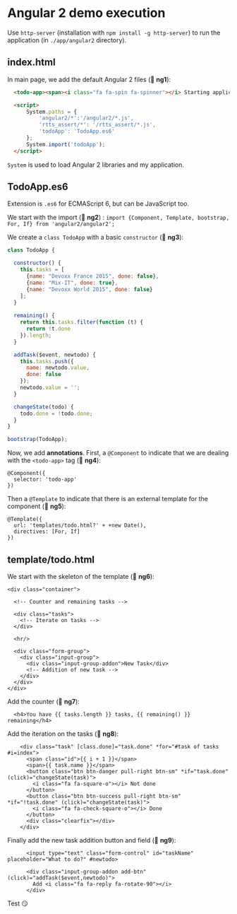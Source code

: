 Angular 2 demo execution
========================

Use `http-server` (installation with `npm install -g http-server`) to run the application (in `./app/angular2` directory).

## index.html

In main page, we add the default Angular 2 files (:1234: **ng1**):

```html
  <todo-app><span><i class="fa fa-spin fa-spinner"></i> Starting application...</span></todo-app>

  <script>
      System.paths = {
          'angular2/*':'/angular2/*.js',
          'rtts_assert/*': '/rtts_assert/*.js',
          'todoApp': 'TodoApp.es6'
      };
      System.import('todoApp');
  </script>
```

`System` is used to load Angular 2 libraries and my application.


## TodoApp.es6

Extension is `.es6` for ECMAScript 6, but can be JavaScript too.

We start with the import (:1234: **ng2**) : `import {Component, Template, bootstrap, For, If} from 'angular2/angular2';`


We create a `class TodoApp` with a basic `constructor` (:1234: **ng3**):

```javascript
class TodoApp {

  constructor() {
    this.tasks = [
      {name: "Devoxx France 2015", done: false},
      {name: "Mix-IT", done: true},
      {name: "Devoxx World 2015", done: false}
    ];
  }
  
  remaining() {
    return this.tasks.filter(function (t) {
      return !t.done
    }).length;
  }

  addTask($event, newtodo) {
    this.tasks.push({
      name: newtodo.value,
      done: false
    });
    newtodo.value = '';
  }

  changeState(todo) {
    todo.done = !todo.done;
  }
}

bootstrap(TodoApp);
```

Now, we add **annotations**.
First, a `@Component` to indicate that we are dealing with the `<todo-app>` tag (:1234: **ng4**):

```
@Component({
  selector: 'todo-app'
})
```

Then a `@Template` to indicate that there is an external template for the component (:1234: **ng5**):

```
@Template({
  url: 'templates/todo.html?' + +new Date(),
  directives: [For, If]
})
```

## template/todo.html

We start with the skeleton of the template (:1234: **ng6**):

```
<div class="container">

  <!-- Counter and remaining tasks -->

  <div class="tasks">
    <!-- Iterate on tasks -->
  </div>

  <hr/>

  <div class="form-group">
    <div class="input-group">
      <div class="input-group-addon">New Task</div>
      <!-- Addition of new task -->
    </div>
  </div>
</div>
```

Add the counter (:1234: **ng7**):

```
  <h4>You have {{ tasks.length }} tasks, {{ remaining() }} remaining</h4>
```

Add the iteration on the tasks (:1234: **ng8**):

```
    <div class="task" [class.done]="task.done" *for="#task of tasks #i=index">
      <span class="id">{{ i + 1 }}</span>
      <span>{{ task.name }}</span>
      <button class="btn btn-danger pull-right btn-sm" *if="task.done" (click)="changeState(task)">
        <i class="fa fa-square-o"></i> Not done
      </button>
      <button class="btn btn-success pull-right btn-sm" *if="!task.done" (click)="changeState(task)">
        <i class="fa fa-check-square-o"></i> Done
      </button>
      <div class="clearfix"></div>
    </div>
```

Finally add the new task addition button and field (:1234: **ng9**):

```
      <input type="text" class="form-control" id="taskName" placeholder="What to do?" #newtodo>

      <div class="input-group-addon add-btn" (click)="addTask($event,newtodo)">
        Add <i class="fa fa-reply fa-rotate-90"></i>
      </div>
```

Test :smirk:





